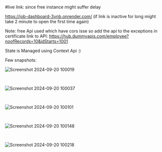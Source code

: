 #live link: since free instance might suffer delay

https://job-dashboard-3vnb.onrender.com/
(if link is inactive for long might take 2 minute to open the first time again)

Note: free Api used which have cors isse so add the api to the exceptions in certificate
link to API: https://hub.dummyapis.com/employee?noofRecords=10&idStarts=1001

State is Managed using Context Api :)

Few snapshots:

![Screenshot 2024-09-20 100019](https://github.com/user-attachments/assets/d6600be8-2d1c-4b0d-988f-189cedfe8102)

<br>

![Screenshot 2024-09-20 100037](https://github.com/user-attachments/assets/f4678f27-cd45-4b49-ad5e-a608a6318a8e)


<br>

![Screenshot 2024-09-20 100101](https://github.com/user-attachments/assets/029beaeb-3765-4833-af64-1226b3342e0c)


<br>


![Screenshot 2024-09-20 100148](https://github.com/user-attachments/assets/69f5b112-3844-4e74-8bf9-438c10f86022)


<br>

![Screenshot 2024-09-20 100218](https://github.com/user-attachments/assets/e838bec0-86ca-4883-bd1b-21c4f972ca70)


